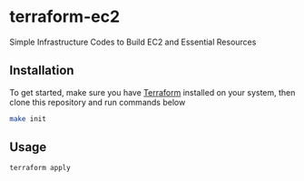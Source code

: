 # terraform-ec2

Simple Infrastructure Codes to Build EC2 and Essential Resources

## Installation

To get started, make sure you have [Terraform](https://www.terraform.io/) installed on your system, then clone this repository and run commands below

```sh
make init
```

## Usage

```sh
terraform apply
```
